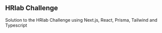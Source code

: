 ## HRlab Challenge

Solution to the HRlab Challenge using Next.js, React, Prisma, Tailwind and Typescript
